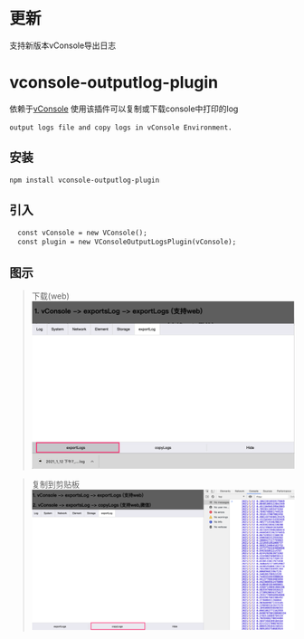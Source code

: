 # 更新
支持新版本vConsole导出日志
# vconsole-outputlog-plugin
依赖于[vConsole](https://github.com/Tencent/vConsole)
使用该插件可以复制或下载console中打印的log

`output logs file and copy logs in vConsole Environment.`


## 安装
```
npm install vconsole-outputlog-plugin
```
## 引入

```html
  const vConsole = new VConsole();
  const plugin = new VConsoleOutputLogsPlugin(vConsole);
```

## 图示

> 下载(web)
![ ](screenshots/download.png)

> 复制到剪贴板
![ ](screenshots/copylogs.png)
